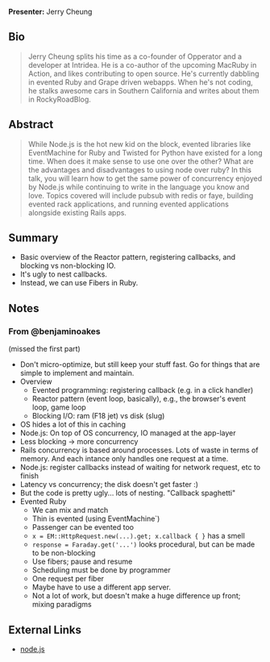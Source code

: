 **Presenter:** Jerry Cheung

## Bio

> Jerry Cheung splits his time as a co-founder of Opperator and a developer at Intridea. He is a co-author of the upcoming MacRuby in Action, and likes contributing to open source. He's currently dabbling in evented Ruby and Grape driven webapps. When he's not coding, he stalks awesome cars in Southern California and writes about them in RockyRoadBlog.

## Abstract

> While Node.js is the hot new kid on the block, evented libraries like EventMachine for Ruby and Twisted for Python have existed for a long time. When does it make sense to use one over the other? What are the advantages and disadvantages to using node over ruby? In this talk, you will learn how to get the same power of concurrency enjoyed by Node.js while continuing to write in the language you know and love. Topics covered will include pubsub with redis or faye, building evented rack applications, and running evented applications alongside existing Rails apps.

## Summary

* Basic overview of the Reactor pattern, registering callbacks, and blocking vs non-blocking IO.
* It's ugly to nest callbacks.
* Instead, we can use Fibers in Ruby.

## Notes

### From @benjaminoakes

(missed the first part)

* Don't micro-optimize, but still keep your stuff fast.  Go for things that are simple to implement and maintain.
* Overview
    * Evented programming: registering callback (e.g. in a click handler)
    * Reactor pattern (event loop, basically), e.g., the browser's event loop, game loop
    * Blocking I/O: ram (F18 jet) vs disk (slug)
* OS hides a lot of this in caching
* Node.js: On top of OS concurrency, IO managed at the app-layer
* Less blocking -> more concurrency
* Rails concurrency is based around processes.  Lots of waste in terms of memory.  And each intance only handles one request at a time.
* Node.js: register callbacks instead of waiting for network request, etc to finish
* Latency vs concurrency; the disk doesn't get faster :)
* But the code is pretty ugly... lots of nesting.  "Callback spaghetti"
* Evented Ruby
    * We can mix and match
    * Thin is evented (using EventMachine`)
    * Passenger can be evented too
    * `x = EM::HttpRequest.new(...).get; x.callback { }` has a smell
    * `response = Faraday.get('...')` looks procedural, but can be made to be non-blocking
    * Use fibers; pause and resume
    * Scheduling must be done by programmer
    * One request per fiber
    * Maybe have to use a different app server.
    * Not a lot of work, but doesn't make a huge difference up front; mixing paradigms

## External Links

* [node.js](http://nodejs.org/)

